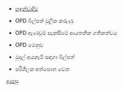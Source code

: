 * [හඳුන්වාදීම](https://github.com/hmislk/hmis/wiki/OPD-%E0%B7%84%E0%B7%90%E0%B6%B3%E0%B7%92%E0%B6%B1%E0%B7%8A%E0%B7%80%E0%B7%93%E0%B6%B8)

* OPD බිල්පත් මූලික කරුණු

* OPD ඇණවුම් සැකසීමේ ආයතනික ගතිකත්වය

* OPD මෙනුව

* මුදල් අයකැමි සඳහා බිල්පත්

* පරිශීලක අත්පොත වෙත

[ආපසු](https://github.com/hmislk/hmis/wiki/%E0%B6%B4%E0%B6%BB%E0%B7%92%E0%B7%81%E0%B7%93%E0%B6%BD%E0%B6%9A-%E0%B6%85%E0%B6%AD%E0%B7%8A%E0%B6%B4%E0%B7%9C%E0%B6%AD)